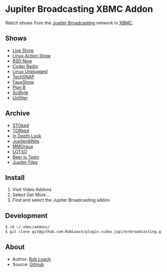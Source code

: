 # Jupiter Broadcasting XBMC Addon

Watch shows from the [Jupiter Broadcasting](http://jupiterbroadcasting.com) network in [XBMC](http://xbmc.org/).


## Shows

* [Live Show](http://jblive.tv)
* [Linux Action Show](http://www.jupiterbroadcasting.com/show/linuxactionshow/)
* [BSD Now](http://www.jupiterbroadcasting.com/show/bsdnow/)
* [Coder Radio](http://www.jupiterbroadcasting.com/show/coderradio/)
* [Linux Unplugged](http://www.jupiterbroadcasting.com/show/linuxun/)
* [TechSNAP](http://www.jupiterbroadcasting.com/show/techsnap/)
* [FauxShow](http://www.jupiterbroadcasting.com/show/fauxshow/)
* [Plan B](http://www.jupiterbroadcasting.com/show/planb/)
* [SciByte](http://www.jupiterbroadcasting.com/show/scibyte/)
* [Unfilter](http://www.jupiterbroadcasting.com/show/unfilter/)

## Archive

* [STOked](http://www.jupiterbroadcasting.com/show/stoked/)
* [TORked](http://www.jupiterbroadcasting.com/show/torked/)
* [In Depth Look](http://www.jupiterbroadcasting.com/show/indepthlook/)
* [Jupiter@Nite](http://www.jupiterbroadcasting.com/show/nite/)
* [MMOrgue](http://www.jupiterbroadcasting.com/show/mmorgue/)
* [LOTSO](http://www.jupiterbroadcasting.com/show/legend-of-the-stoned-owl/)
* [Beer Is Tasty](http://www.jupiterbroadcasting.com/show/beeristasty/)
* [Jupiter Files](http://www.jupiterbroadcasting.com/?s=%22jupiter+files%22)


## Install

1. Visit Video Addons
2. Select Get More...
3. Find and select the Jupiter Broadcasting addon


## Development

```bash
$ cd ~/.xbmc/addons/
$ git clone git@github.com:RobLoach/plugin.video.jupiterbroadcasting.git
```


## About

* Author: [Rob Loach](http://robloach.net)
* Source: [GitHub](http://github.com/RobLoach/plugin.video.jupiterbroadcasting/)
